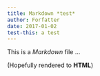 ```yaml
---
title: Markdown *test*
author: Forfatter
date: 2017-01-02
test-this: a test
---
```


This is a *Markdown* file ...

(Hopefully rendered to **HTML**)
